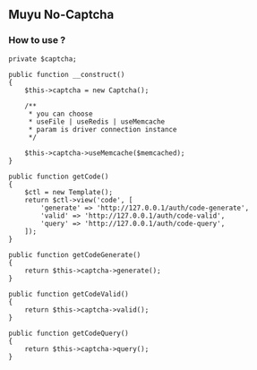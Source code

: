 ## Muyu No-Captcha

### How to use ?

    private $captcha;
        
    public function __construct()
    {
        $this->captcha = new Captcha();
        
        /**
         * you can choose
         * useFile | useRedis | useMemcache
         * param is driver connection instance
         */
                  
        $this->captcha->useMemcache($memcached);
    }
        
    public function getCode()
    {
        $ctl = new Template();
        return $ctl->view('code', [
            'generate' => 'http://127.0.0.1/auth/code-generate',
            'valid' => 'http://127.0.0.1/auth/code-valid',
            'query' => 'http://127.0.0.1/auth/code-query',
        ]);
    }
        
    public function getCodeGenerate()
    {
        return $this->captcha->generate();
    }
        
    public function getCodeValid()
    {
        return $this->captcha->valid();
    }
        
    public function getCodeQuery()
    {
        return $this->captcha->query();
    }